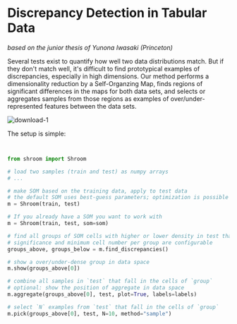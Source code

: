 # Discrepancy Detection in Tabular Data

_based on the junior thesis of Yunona Iwasaki (Princeton)_ 

Several tests exist to quantify how well two data distributions match.
But if they don't match well, it's difficult to find prototypical examples of discrepancies, especially in high dimensions.
Our method performs a dimensionality reduction by a Self-Organzing Map, finds regions of significant differences in the maps for both data sets, and selects or aggregates samples from those regions as examples of over/under-represented features between the data sets.

![download-1](https://user-images.githubusercontent.com/1463403/175424123-6f06e22c-38d7-4535-b941-aa86ac5cc318.png)

The setup is simple:

```python


from shroom import Shroom

# load two samples (train and test) as numpy arrays
# ...

# make SOM based on the training data, apply to test data
# the default SOM uses best-guess parameters; optimization is possible but slow
m = Shroom(train, test)

# If you already have a SOM you want to work with
m = Shroom(train, test, som=som)

# find all groups of SOM cells with higher or lower density in test than in train
# significance and minimum cell number per group are configurable
groups_above, groups_below = m.find_discrepancies()

# show a over/under-dense group in data space
m.show(groups_above[0])

# combine all samples in `test` that fall in the cells of `group`
# optional: show the position of aggregate in data space
m.aggregate(groups_above[0], test, plot=True, labels=labels)

# select `N` examples from `test` that fall in the cells of `group`
m.pick(groups_above[0], test, N=10, method="sample")
```
